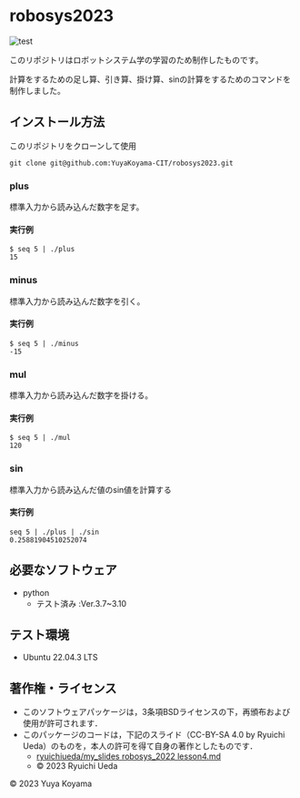 # robosys2023
![test](https://github.com/YuyaKoyama-CIT/robosys2023/actions/workflows/test.yml/badge.svg)

このリポジトリはロボットシステム学の学習のため制作したものです。

計算をするための足し算、引き算、掛け算、sinの計算をするためのコマンドを制作しました。

## インストール方法

このリポジトリをクローンして使用

```
git clone git@github.com:YuyaKoyama-CIT/robosys2023.git
```

### plus

標準入力から読み込んだ数字を足す。

#### 実行例

```
$ seq 5 | ./plus
15
```
### minus

標準入力から読み込んだ数字を引く。

#### 実行例
```
$ seq 5 | ./minus
-15
```
### mul

標準入力から読み込んだ数字を掛ける。

#### 実行例
```
$ seq 5 | ./mul
120
```
### sin

標準入力から読み込んだ値のsin値を計算する

#### 実行例
```
seq 5 | ./plus | ./sin
0.25881904510252074
```

## 必要なソフトウェア

* python
	* テスト済み :Ver.3.7~3.10

## テスト環境

* Ubuntu 22.04.3 LTS

## 著作権・ライセンス

* このソフトウェアパッケージは，3条項BSDライセンスの下，再頒布および使用が許可されます．
* このパッケージのコードは，下記のスライド（CC-BY-SA 4.0 by Ryuichi Ueda）のものを，本人の許可を得て自身の著作としたものです．
  * [ryuichiueda/my_slides robosys_2022 lesson4.md](https://github.com/ryuichiueda/my_slides/blob/master/robosys_2022/lesson4.md)
  * © 2023 Ryuichi Ueda

© 2023 Yuya Koyama
